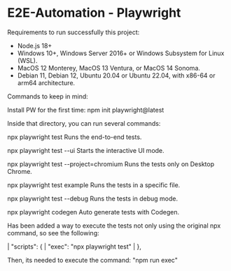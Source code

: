 # E2E-Automation - Playwright

Requirements to run successfully this project:
- Node.js 18+
- Windows 10+, Windows Server 2016+ or Windows Subsystem for Linux (WSL).
- MacOS 12 Monterey, MacOS 13 Ventura, or MacOS 14 Sonoma.
- Debian 11, Debian 12, Ubuntu 20.04 or Ubuntu 22.04, with x86-64 or arm64 architecture.

Commands to keep in mind:

Install PW for the first time:
npm init playwright@latest

Inside that directory, you can run several commands:

  npx playwright test
    Runs the end-to-end tests.

  npx playwright test --ui
    Starts the interactive UI mode.

  npx playwright test --project=chromium
    Runs the tests only on Desktop Chrome.

  npx playwright test example
    Runs the tests in a specific file.

  npx playwright test --debug
    Runs the tests in debug mode.

  npx playwright codegen
    Auto generate tests with Codegen.

  Has been added a way to execute the tests not only using the original npx command, so see the following:
  
  | "scripts": {
  |   "exec": "npx playwright test"
  | }, 

  Then, its needed to execute the command: "npm run exec"